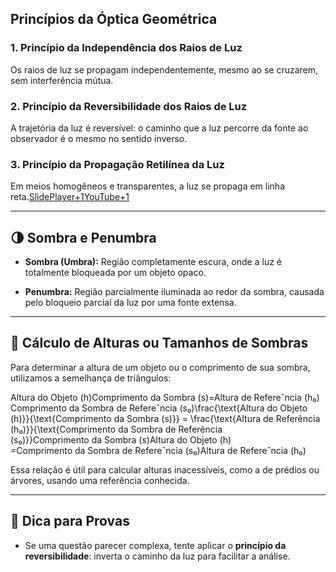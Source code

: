 ## Princípios da Óptica Geométrica

### 1. Princípio da Independência dos Raios de Luz

Os raios de luz se propagam independentemente, mesmo ao se cruzarem, sem interferência mútua.

### 2. Princípio da Reversibilidade dos Raios de Luz

A trajetória da luz é reversível: o caminho que a luz percorre da fonte ao observador é o mesmo no sentido inverso.

### 3. Princípio da Propagação Retilínea da Luz

Em meios homogêneos e transparentes, a luz se propaga em linha reta.[SlidePlayer+1YouTube+1](https://slideplayer.com.br/slide/1356425/?utm_source=chatgpt.com)

---

## 🌗 Sombra e Penumbra

- **Sombra (Umbra):** Região completamente escura, onde a luz é totalmente bloqueada por um objeto opaco.
    
- **Penumbra:** Região parcialmente iluminada ao redor da sombra, causada pelo bloqueio parcial da luz por uma fonte extensa.
    

---

## 📐 Cálculo de Alturas ou Tamanhos de Sombras

Para determinar a altura de um objeto ou o comprimento de sua sombra, utilizamos a semelhança de triângulos:

Altura do Objeto (h)Comprimento da Sombra (s)=Altura de Refereˆncia (h₀)Comprimento da Sombra de Refereˆncia (s₀)\frac{\text{Altura do Objeto (h)}}{\text{Comprimento da Sombra (s)}} = \frac{\text{Altura de Referência (h₀)}}{\text{Comprimento da Sombra de Referência (s₀)}}Comprimento da Sombra (s)Altura do Objeto (h)​=Comprimento da Sombra de Refereˆncia (s₀)Altura de Refereˆncia (h₀)​

Essa relação é útil para calcular alturas inacessíveis, como a de prédios ou árvores, usando uma referência conhecida.

---

## 🎯 Dica para Provas

- Se uma questão parecer complexa, tente aplicar o **princípio da reversibilidade**: inverta o caminho da luz para facilitar a análise.